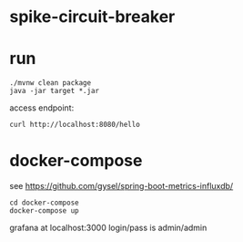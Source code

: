# spike-circuit-breaker
# run

```
./mvnw clean package
java -jar target *.jar
```
access endpoint:

```
curl http://localhost:8080/hello
```


# docker-compose

see https://github.com/gysel/spring-boot-metrics-influxdb/

```
cd docker-compose
docker-compose up

```

grafana at localhost:3000 login/pass is admin/admin
